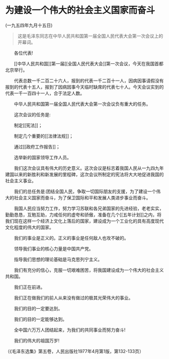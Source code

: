 # 为建设一个伟大的社会主义国家而奋斗  
(一九五四年九月十五日)  
  
> 这是毛泽东同志在中华人民共和国第一届全国人民代表大会第一次会议上的开幕词。   
  
　　各位代表!   
  
　　[[中华人民共和国]]第一届[[全国人民代表大会]]第一次会议，今天在我国首都北京举行。   
  
　　代表总数一千二百二十六人，报到的代表一千二百十一人，因病因事请假没有报到的代表十五人，报到了因病因事今天临时缺席的代表七十人。今天会议实到的代表一千一百四十一人，合于法定人数。   
  
　　中华人民共和国第一届全国人民代表大会第一次会议负有重大的任务。   
  
　　这次会议的任务是:   
  
　　制定[[宪法]]；   
  
　　制定几个重要的[[法律法规]]；   
  
　　通过[[政府工作报告]]；   
  
　　选举新的国家领导工作人员。   
  
　　我们这次会议具有伟大的历史意义。这次会议是标志着我国人民从一九四九年建国以来的新胜利和新发展的里程碑，这次会议所制定的宪法将大大地促进我国的社会主义事业。   
  
　　我们的总任务是:团结全国人民，争取一切国际朋友的支援，为了建设一个伟大的社会主义国家而奋斗，为了保卫国际和平和发展人类进步事业而奋斗。   
  
　　我国人民应当努力工作，努力学习苏联和各兄弟国家的先进经验，老老实实，勤勤恳恳，互勉互助，力戒任何的虚夸和骄傲，准备在几个[[五年计划]]之内，将我们现在这样一个经济上文化上落后的国家，建设成为一个工业化的具有高度现代文化程度的伟大的国家。   
  
　　我们的事业是正义的。正义的事业是任何敌人也攻不破的。   
  
　　领导我们事业的核心力量是中国共产党。   
  
　　指导我们思想的理论基础是马克思列宁主义。   
  
　　我们有充分的信心，克服一切艰难困苦，将我国建设成为一个伟大的社会主义共和国。   
  
　　我们正在前进。   
  
　　我们正在做我们的前人从来没有做过的极其光荣伟大的事业。   
  
　　我们的目的一定要达到。   
  
　　我们的目的一定能够达到。   
  
　　全中国六万万人团结起来，为我们的共同事业而努力奋斗!   
  
　　我们的伟大的祖国万岁!   
  
（《毛泽东选集》第五卷，人民出版社1977年4月第1版，第132-133页）   
  
  
   
  
　　   
  
  